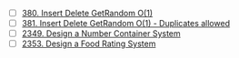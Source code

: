 - [ ] [380. Insert Delete GetRandom O(1)](https://leetcode.com/problems/insert-delete-getrandom-o1) 
- [ ] [381. Insert Delete GetRandom O(1) - Duplicates allowed](https://leetcode.com/problems/insert-delete-getrandom-o1-duplicates-allowed)  
- [ ] [2349. Design a Number Container System](https://leetcode.com/problems/design-a-number-container-system)  
- [ ] [2353. Design a Food Rating System](https://leetcode.com/problems/design-a-food-rating-system)
